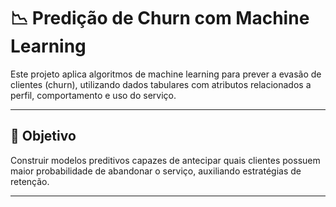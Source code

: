 # 📉 Predição de Churn com Machine Learning

Este projeto aplica algoritmos de machine learning para prever a evasão de clientes (churn), utilizando dados tabulares com atributos relacionados a perfil, comportamento e uso do serviço.

---

## 🎯 Objetivo

Construir modelos preditivos capazes de antecipar quais clientes possuem maior probabilidade de abandonar o serviço, auxiliando estratégias de retenção.

---
